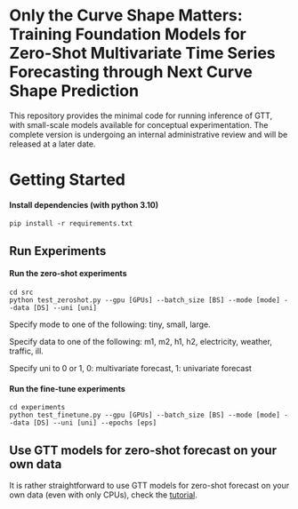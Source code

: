 # Only the Curve Shape Matters: Training Foundation Models for Zero-Shot Multivariate Time Series Forecasting through Next Curve Shape Prediction

This repository provides the minimal code for running inference of GTT, with small-scale models available for conceptual experimentation. The complete version is undergoing an internal administrative review and will be released at a later date.

# Getting Started

#### Install dependencies (with python 3.10) 

```shell
pip install -r requirements.txt
```

## Run Experiments

#### Run the zero-shot experiments

```shell
cd src
python test_zeroshot.py --gpu [GPUs] --batch_size [BS] --mode [mode] --data [DS] --uni [uni]
```
Specify mode to one of the following: tiny, small, large.

Specify data to one of the following: m1, m2, h1, h2, electricity, weather, traffic, ill.

Specify uni to 0 or 1, 0: multivariate forecast, 1: univariate forecast

#### Run the fine-tune experiments

```shell
cd experiments
python test_finetune.py --gpu [GPUs] --batch_size [BS] --mode [mode] --data [DS] --uni [uni] --epochs [eps]
```

## Use GTT models for zero-shot forecast on your own data

It is rather straightforward to use GTT models for zero-shot forecast on your own data (even with only CPUs), check the [tutorial](./tutorial.ipynb).
